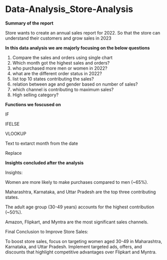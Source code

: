# Data-Analysis_Store-Analysis


**Summary of the report**

Store wants to create an annual sales report for 2022. So that the store can understand their customers and grow sales in 2023


**In this data analysis we are majorly focusing on the  below questions**

1. Compare the sales and orders using single chart
2. Which month got the highest sales and orders?
3. who purchased more men or women in 2022?
4. what are the different order status in 2022?
5. list top 10 states contributing the sales?
6. relation between age and gender based on number of sales?
7. which channel is contributing to maximum sales?
8. High selling category?

**Functions we foscused on**

IF

IFELSE

VLOOKUP

Text to extarct month from the date

Replace


**Insights concluded after the analysis**

Insights:

Women are more likely to make purchases compared to men (~65%).

Maharashtra, Karnataka, and Uttar Pradesh are the top three contributing states.

The adult age group (30-49 years) accounts for the highest contribution (~50%).

Amazon, Flipkart, and Myntra are the most significant sales channels.

Final Conclusion to Improve Store Sales:

To boost store sales, focus on targeting women aged 30-49 in Maharashtra, Karnataka, and Uttar Pradesh. Implement targeted ads, offers, and discounts that highlight competitive advantages over Flipkart and Myntra.
